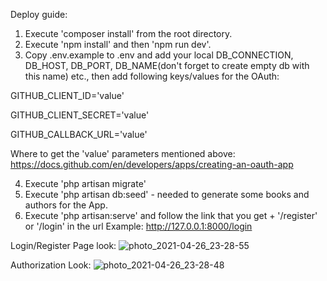 Deploy guide:

1. Execute 'composer install' from the root directory.
2. Execute 'npm install' and then 'npm run dev'.
3. Copy .env.example to .env and add your local DB_CONNECTION, DB_HOST, DB_PORT, DB_NAME(don't forget to create empty db with this name) etc., then add following keys/values for the OAuth:
 
GITHUB_CLIENT_ID='value'

GITHUB_CLIENT_SECRET='value'

GITHUB_CALLBACK_URL='value'

Where to get the 'value' parameters mentioned above: https://docs.github.com/en/developers/apps/creating-an-oauth-app

4. Execute 'php artisan migrate'
6. Execute 'php artisan db:seed' - needed to generate some books and authors for the App.
7. Execute 'php artisan:serve' and follow the link that you get + '/register' or '/login' in the url
   Example:  http://127.0.0.1:8000/login

Login/Register Page look:
![photo_2021-04-26_23-28-55](https://user-images.githubusercontent.com/69465350/116146510-3f06d280-a6e7-11eb-900d-be8bd9c49699.jpg)

Authorization Look:
![photo_2021-04-26_23-28-48](https://user-images.githubusercontent.com/69465350/116146649-652c7280-a6e7-11eb-876c-f79a68652e95.jpg)


 
